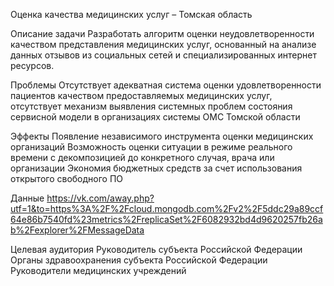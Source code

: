 Оценка качества медицинских услуг – Томская область

Описание задачи
Разработать алгоритм оценки неудовлетворенности качеством представления медицинских услуг, основанный на анализе данных отзывов из социальных сетей и специализированных интернет ресурсов.

Проблемы
Отсутствует адекватная система оценки удовлетворенности пациентов качеством предоставляемых медицинских услуг, отсутствует механизм выявления системных проблем состояния сервисной модели в организациях системы ОМС Томской области

Эффекты
Появление независимого инструмента оценки медицинских организаций
Возможность оценки ситуации в режиме реального времени с декомпозицией до конкретного случая, врача или организации
Экономия бюджетных средств за счет использования открытого свободного ПО

Данные
https://vk.com/away.php?utf=1&to=https%3A%2F%2Fcloud.mongodb.com%2Fv2%2F5ddc29a89ccf64e86b7540fd%23metrics%2FreplicaSet%2F6082932bd4d9620257fb26ab%2Fexplorer%2FMessageData

Целевая аудитория
Руководитель субъекта Российской Федерации
Органы здравоохранения субъекта Российской Федерации
Руководители медицинских учреждений
